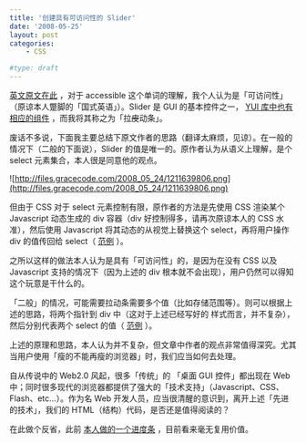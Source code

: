 ```yaml
---
title: '创建具有可访问性的 Slider'
date: '2008-05-25'
layout: post
categories:
    - CSS

#type: draft
---
```


[英文原文在此](http://www.filamentgroup.com/lab/developing_an_accessible_slider/) ，对于 accessible 这个单词的理解，我个人认为是「可访问性」（原谅本人蹩脚的「国式英语」）。Slider 是 GUI 的基本控件之一， [YUI 库中也有相应的组件](http://developer.yahoo.com/yui/slider/) ，而我将其称之为「拉<del>皮</del>动条」。

废话不多说，下面我主要总结下原文作者的思路（翻译太麻烦，见谅）。在一般的情况下（二般的下面说），Slider 的值是唯一的。原作者认为从语义上理解，是个 select 元素集合，本人很是同意他的观点。

![http://files.gracecode.com/2008_05_24/1211639806.png](http://files.gracecode.com/2008_05_24/1211639806.png)

但由于 CSS 对于 select 元素控制有限，原作者的方法是先使用 CSS 渲染某个 Javascript 动态生成的 div 容器（div 好控制得多，请再次原谅本人的 CSS 水准），然后使用 Javascript 将其动态的从视觉上替换这个 select，再将用户操作 div 的值传回给 select（ [范例](http://www.filamentgroup.com/examples/slider/) ）。

之所以这样的做法本人认为是具有「可访问性」的，是因为在没有 CSS 以及 Javascript 支持的情况下（因为上述的 div 根本就不会出现），用户仍然可以得知这个玩意是干什么的。

「二般」的情况，可能需要拉动条需要多个值（比如存储范围等）。则可以根据上述的思路，将两个指针到 div 中（这对于上述已经写好的 样式而言，并不复杂），然后分别代表两个 select 的值（ [范例](http://www.filamentgroup.com/examples/slider/index3.php) ）。

上述的原理和思路，本人认为并不复杂，但文章中作者的观点非常值得深究。尤其当用户使用「瘦的不能再瘦的浏览器」时，我们应当如何去处理。

自从传说中的 Web2.0 风起，很多「传统」的 「桌面 GUI 控件」都出现在 Web 中；同时很多现代的浏览器都提供了强大的「技术支持」（Javascript、CSS、Flash、etc...）。作为名 Web 开发人员，应当很清醒的意识到，离开上述「先进的技术」，我们的 HTML（结构）代码，是否还是值得阅读的？

在此做个反省，此前 [本人做的一个进度条]({{site.urls}}/posts/459/) ，目前看来毫无复用价值。
